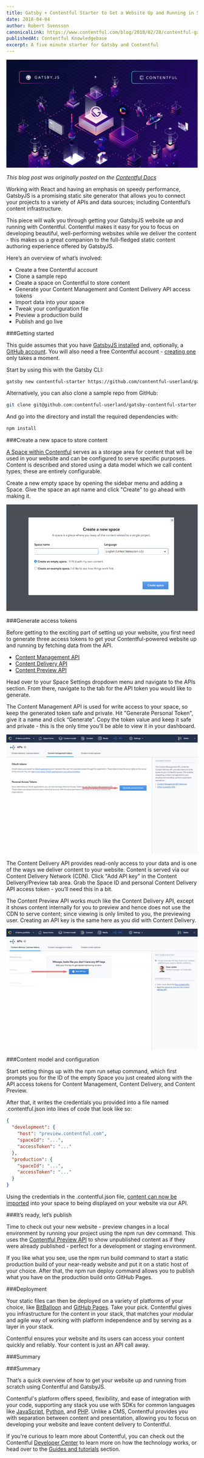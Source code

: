 ```yaml
---
title: Gatsby + Contentful Starter to Get a Website Up and Running in 5 Minutes
date: 2018-04-04
author: Robert Svensson
canonicalLink: https://www.contentful.com/blog/2018/02/28/contentful-gatsby-video-tutorials/
publishedAt: Contentful Knowledgebase
excerpt: A five minute starter for Gatsby and Contentful
---
```


![Gatsby+Contentful](gatsby_contentful.png)

_This blog post was originally posted on the [Contentful Docs](https://www.contentful.com/r/knowledgebase/gatsbyjs-and-contentful-in-five-minutes)_

Working with React and having an emphasis on speedy performance, GatsbyJS is a promising static site generator that allows you to connect your projects to a variety of APIs and data sources; including Contentful’s content infrastructure.

This piece will walk you through getting your GatsbyJS website up and running with Contentful. Contentful makes it easy for you to focus on developing beautiful, well-performing websites while we deliver the content - this makes us a great companion to the full-fledged static content authoring experience offered by GatsbyJS.

Here’s an overview of what’s involved:

- Create a free Contentful account
- Clone a sample repo
- Create a space on Contentful to store content
- Generate your Content Management and Content Delivery API access tokens
- Import data into your space
- Tweak your configuration file
- Preview a production build
- Publish and go live

###Getting started

This guide assumes that you have [GatsbyJS installed](/docs) and, optionally, a [GitHub account](https://github.com/join). You will also need a free Contentful account - [creating one](https://www.contentful.com/sign-up) only takes a moment.

Start by using this with the Gatsby CLI:

```bash
gatsby new contentful-starter https://github.com/contentful-userland/gatsby-contentful-starter
```

Alternatively, you can also clone a sample repo from GitHub:

```bash
git clone git@github.com:contentful-userland/gatsby-contentful-starter.git
```

And go into the directory and install the required dependencies with:

```bash
npm install
```

###Create a new space to store content

[A Space within Contentful](https://www.contentful.com/r/knowledgebase/spaces-and-organizations) serves as a storage area for content that will be used in your website and can be configured to serve specific purposes. Content is described and stored using a data model which we call content types; these are entirely configurable.

Create a new empty space by opening the sidebar menu and adding a Space. Give the space an apt name and click "Create" to go ahead with making it.

![create a new space](new_space.png)

###Generate access tokens

Before getting to the exciting part of setting up your website, you first need to generate three access tokens to get your Contentful-powered website up and running by fetching data from the API.

- [Content Management API](https://www.contentful.com/developers/docs/references/content-management-api)
- [Content Delivery API](https://www.contentful.com/developers/docs/references/content-delivery-api)
- [Content Preview API](https://www.contentful.com/developers/docs/references/content-preview-api)

Head over to your Space Settings dropdown menu and navigate to the APIs section. From there, navigate to the tab for the API token you would like to generate.

The Content Management API is used for write access to your space, so keep the generated token safe and private. Hit "Generate Personal Token", give it a name and click “Generate”. Copy the token value and keep it safe and private - this is the only time you’ll be able to view it in your dashboard.

![Generating a personal access token](access_token.png)

The Content Delivery API provides read-only access to your data and is one of the ways we deliver content to your website. Content is served via our Content Delivery Network (CDN). Click "Add API key" in the Content Delivery/Preview tab area. Grab the Space ID and personal Content Delivery API access token - you’ll need this in a bit.

The Content Preview API works much like the Content Delivery API, except it shows content internally for you to preview and hence does not use the CDN to serve content; since viewing is only limited to you, the previewing user. Creating an API key is the same here as you did with Content Delivery.

![Creating a new API key](api_key.png)

###Content model and configuration

Start setting things up with the npm run setup command, which first prompts you for the ID of the empty Space you just created along with the API access tokens for Content Management, Content Delivery, and Content Preview.

After that, it writes the credentials you provided into a file named .contentful.json into lines of code that look like so:

```json
{
  "development": {
    "host": "preview.contentful.com",
    "spaceId": "...",
    "accessToken": "..."
  },
  "production": {
    "spaceId": "...",
    "accessToken": "..."
  }
}
```

Using the credentials in the .contentful.json file, [content can now be imported](https://www.contentful.com/developers/docs/tutorials/general/import-and-export) into your space to being displayed on your website via our API.

###It’s ready, let’s publish

Time to check out your new website - preview changes in a local environment by running your project using the npm run dev command. This uses the [Contentful Preview API](https://www.contentful.com/developers/docs/references/content-preview-api) to show unpublished content as if they were already published - perfect for a development or staging environment.

If you like what you see, use the npm run build command to start a static production build of your near-ready website and put it on a static host of your choice. After that, the npm run deploy command allows you to publish what you have on the production build onto GitHub Pages.

###Deployment

Your static files can then be deployed on a variety of platforms of your choice, like [BitBalloon](https://www.bitballoon.com) and [GitHub Pages](https://pages.github.com). Take your pick. Contentful gives you infrastructure for the content in your stack, that matches your modular and agile way of working with platform independence and by serving as a layer in your stack.

Contentful ensures your website and its users can access your content quickly and reliably. Your content is just an API call away.

###Summary

###Summary

That’s a quick overview of how to get your website up and running from scratch using Contentful and GatsbyJS.

Contentful's platform offers speed, flexibility, and ease of integration with your code, supporting any stack you use with SDKs for common languages like [JavaScript](https://www.contentful.com/developers/docs/javascript/sdks), [Python](https://www.contentful.com/developers/docs/python/sdks), and [PHP](https://www.contentful.com/developers/docs/php/sdks). Unlike a CMS, Contentful provides you with separation between content and presentation, allowing you to focus on developing your website and leave content delivery to Contentful.

If you're curious to learn more about Contentful, you can check out the Contentful [Developer Center](https://www.contentful.com/developers/docs) to learn more on how the technology works, or head over to the [Guides and tutorials](https://www.contentful.com/guides) section.
